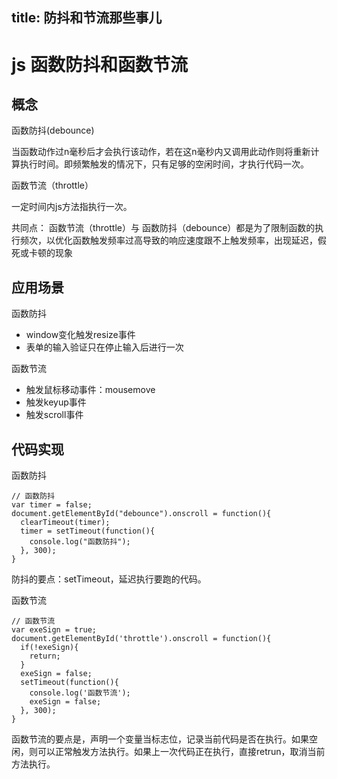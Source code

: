 title: 防抖和节流那些事儿
---

# js 函数防抖和函数节流
## 概念
函数防抖(debounce)

当函数动作过n毫秒后才会执行该动作，若在这n毫秒内又调用此动作则将重新计算执行时间。即频繁触发的情况下，只有足够的空闲时间，才执行代码一次。

函数节流（throttle）

一定时间内js方法指执行一次。

共同点： 函数节流（throttle）与 函数防抖（debounce）都是为了限制函数的执行频次，以优化函数触发频率过高导致的响应速度跟不上触发频率，出现延迟，假死或卡顿的现象
## 应用场景
函数防抖   
* window变化触发resize事件
* 表单的输入验证只在停止输入后进行一次  

函数节流  
* 触发鼠标移动事件：mousemove
* 触发keyup事件
* 触发scroll事件

## 代码实现

函数防抖   
``` 
// 函数防抖
var timer = false;
document.getElementById("debounce").onscroll = function(){
  clearTimeout(timer);
  timer = setTimeout(function(){
    console.log("函数防抖");
  }, 300);
}
```
防抖的要点：setTimeout，延迟执行要跑的代码。 

函数节流  
```
// 函数节流  
var exeSign = true;
document.getElementById('throttle').onscroll = function(){
  if(!exeSign){
    return;
  }
  exeSign = false;
  setTimeout(function(){
    console.log('函数节流');
    exeSign = false;
  }, 300);
}
```
函数节流的要点是，声明一个变量当标志位，记录当前代码是否在执行。如果空闲，则可以正常触发方法执行。如果上一次代码正在执行，直接retrun，取消当前方法执行。


  
